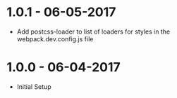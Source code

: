 # 1.0.1 - 06-05-2017
- Add postcss-loader to list of loaders for styles in the webpack.dev.config.js file

# 1.0.0 - 06-04-2017
- Initial Setup